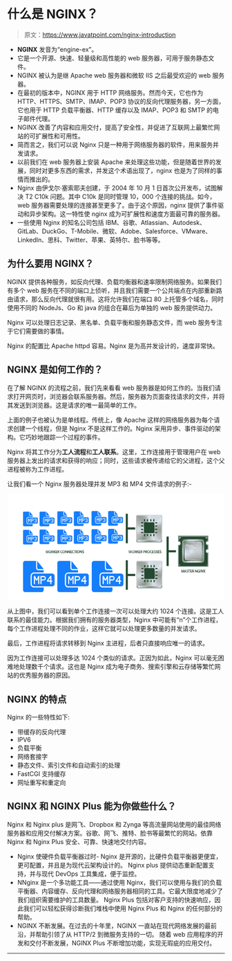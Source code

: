 # 什么是 NGINX？

> 原文：<https://www.javatpoint.com/nginx-introduction>

*   **NGINX** 发音为“engine-ex”。
*   它是一个开源、快速、轻量级和高性能的 web 服务器，可用于服务静态文件。
*   NGINX 被认为是继 Apache web 服务器和微软 IIS 之后最受欢迎的 web 服务器。
*   在最初的版本中，NGINX 用于 HTTP 网络服务。然而今天，它也作为 HTTP、HTTPS、SMTP、IMAP、POP3 协议的反向代理服务器，另一方面，它也用于 HTTP 负载平衡器、HTTP 缓存以及 IMAP、POP3 和 SMTP 的电子邮件代理。
*   NGINX 改善了内容和应用交付，提高了安全性，并促进了互联网上最繁忙网站的可扩展性和可用性。
*   简而言之，我们可以说 Nginx 只是一种用于网络服务器的软件，用来服务并发请求。
*   以前我们在 web 服务器上安装 Apache 来处理这些功能，但是随着世界的发展，同时对更多东西的需求，并发这个术语出现了，nginx 也是为了同样的事情而推出的。
*   Nginx 由伊戈尔·塞索耶夫创建，于 2004 年 10 月 1 日首次公开发布，试图解决 T2 C10k 问题。其中 C10k 是同时管理 10，000 个连接的挑战。如今，web 服务器需要处理的连接甚至更多了。由于这个原因，nginx 提供了事件驱动和异步架构。这一特性使 nginx 成为可扩展性和速度方面最可靠的服务器。
*   一些使用 Nginx 的知名公司包括 IBM、谷歌、Atlassian、Autodesk、GitLab、DuckGo、T-Mobile、微软、Adobe、Salesforce、VMware、LinkedIn、思科、Twitter、苹果、英特尔、脸书等等。

## 为什么要用 NGINX？

NGINX 提供各种服务，如反向代理、负载均衡器和速率限制网络服务。如果我们有多个 web 服务在不同的端口上侦听，并且我们需要一个公共端点在内部重新路由请求，那么反向代理就很有用。这将允许我们在端口 80 上托管多个域名，同时使用不同的 NodeJs、Go 和 java 的组合在幕后为单独的 web 服务提供动力。

Nginx 可以处理日志记录、黑名单、负载平衡和服务静态文件，而 web 服务专注于它们需要做的事情。

Nginx 的配置比 Apache httpd 容易。Nginx 是为高并发设计的，速度非常快。

## NGINX 是如何工作的？

在了解 NGINX 的流程之前，我们先来看看 web 服务器是如何工作的。当我们请求打开网页时，浏览器会联系服务器。然后，服务器为页面查找请求的文件，并将其发送到浏览器。这是请求的唯一最简单的工作。

上面的例子也被认为是单线程。传统上，像 Apache 这样的网络服务器为每个请求创建一个线程，但是 Nginx 不是这样工作的。Nginx 采用异步、事件驱动的架构。它巧妙地跟踪一个过程的事件。

Nginx 将其工作分为**工人流程**和**工人联系**。这里，工作连接用于管理用户在 web 服务器上发出的请求和获得的响应；同时，这些请求被传递给它的父进程，这个父进程被称为工作进程。

让我们看一个 Nginx 服务器处理并发 MP3 和 MP4 文件请求的例子:-

![What is NGINX](img/28ebf7b7f5c5e87213e32a4f3295ff85.png)

从上图中，我们可以看到单个工作连接一次可以处理大约 1024 个连接。这是工人联系的最佳能力。根据我们拥有的服务器类型，Nginx 中可能有“n”个工作进程，每个工作进程处理不同的作业，这样它就可以处理更多数量的并发请求。

最后，工作进程将请求转移到 Nginx 主进程，后者只直接响应唯一的请求。

因为工作连接可以处理多达 1024 个类似的请求。正因为如此，Nginx 可以毫无困难地处理数千个请求。这也是 Nginx 成为电子商务、搜索引擎和云存储等繁忙网站的优秀服务器的原因。

## NGINX 的特点

Nginx 的一些特性如下:

*   带缓存的反向代理
*   IPV6
*   负载平衡
*   网络套接字
*   静态文件、索引文件和自动索引的处理
*   FastCGI 支持缓存
*   网址重写和重定向

## NGINX 和 NGINX Plus 能为你做些什么？

Nginx 和 Nginx plus 是网飞、Dropbox 和 Zynga 等高流量网站使用的最佳网络服务器和应用交付解决方案。谷歌、网飞、推特、脸书等最繁忙的网站。依靠 Nginx 和 Nginx Plus 安全、可靠、快速地交付内容。

*   Nginx 使硬件负载平衡器过时- Nginx 是开源的，比硬件负载平衡器更便宜，更可配置，并且是为现代云架构设计的。
    Nginx plus 提供动态重新配置支持，并与现代 DevOps 工具集成，便于监控。
*   NNginx 是一个多功能工具——通过使用 Nginx，我们可以使用与我们的负载平衡器、内容缓存、反向代理和网络服务器相同的工具。它最大限度地减少了我们组织需要维护的工具数量。
    Nginx Plus 包括对客户支持的快速响应，因此我们可以轻松获得诊断我们堆栈中使用 Nginx Plus 和 Nginx 的任何部分的帮助。
*   NGINX 不断发展。在过去的十年里，NGINX 一直站在现代网络发展的最前沿，并帮助引领了从 HTTP/2 到微服务支持的一切。
    随着 web 应用程序的开发和交付不断发展，NGINX Plus 不断增加功能，实现无瑕疵的应用交付。

* * *